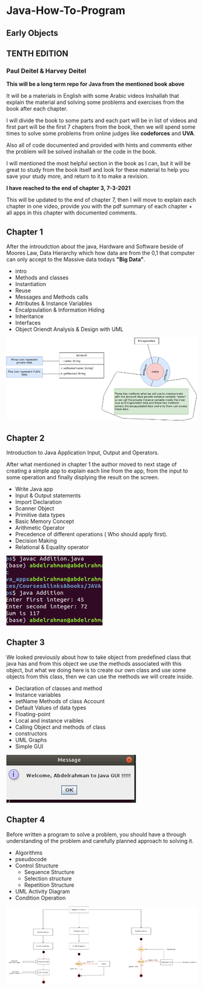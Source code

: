 # Java-How-To-Program

## Early Objects

## TENTH EDITION

### Paul Deitel & Harvey Deitel

**This will be a long term repo for Java from the mentioned book above**

It will be a materials in English with some Arabic videos Inshallah that explain the material and solving some problems and exercises from the book after each chapter.

I will divide the book to some parts and each part will be  in list of videos and first part will be the first 7 chapters from the book, then we will spend some times to solve some problems from online judges like **codeforces** and **UVA**.

Also all of code documented and provided with hints and comments either the problem will be solved inshallah or the code in the book.

I will mentioned the most helpful section in the book as I can, but it will be great to study from the book itself and look for these material to help you save your study more, and return to it to make a revision.


**I have reached to the end of chapter 3, 7-3-2021**

This will be updated to the end of chapter 7, then I will move to explain each chapter in one video, provide you with the pdf summary of each chapter + all apps in this chapter with documented comments.

## Chapter 1

After the introudction about the java, Hardware and Software beside of Moores Law, Data Hierarchy which how data are from the 0,1 that computer can only accept to the Massive data todays **"Big Data"**.

- intro
- Methods and classes
- Instantiation
- Reuse
- Messages and Methods calls
- Attributes & Instance Variables
- Encalpsulation & Information Hiding
- Inheritance
- Interfaces
- Object Oriendt Analysis & Design with UML

<img src="chapter_1/UML/info_hiding.png" >


## Chapter 2

 Introduction to Java Application Input, Output and Operators.

 After what mentioned in chapter 1 the author moved to next stage of creating a simple app to explain each line from the app, from the input to some operation and finally displying the result on the screen.

- Write Java app
- Input & Output statements
- Import Declaration
- Scanner Object
- Primitive data types
- Basic Memory Concept
- Arithmetic Operator
- Precedence of different operations ( Who should apply first).
- Decision Making
- Relational & Equality operator


<img src="chapter_2/UML/chapter_2_addition_app.png">

## Chapter 3

We looked previously about how to take object from predefined class that java has and from this object we use the methods associated with this object, but what we doing here is to create our own class and use some objects from this class, then we can use the methods we will create inside.


- Declaration of classes and method
- Instance variables
- setName Methods of class Account
- Default Values of data types
- Floating-point
- Local and instance vraibles
- Calling Object and methods of class
- constructors
- UML Graphs
- Simple GUI

<img src="chapter_3/UML/ch_3_after_enterinput.png">


## Chapter 4

Before written a program to solve a problem, you should have a through understanding of the problem and carefully planned approach to solving it.


- Algorithms
- pseudocode
- Control Structure
	- Sequence Structure
	- Selection structure
	- Repetition Structure
- UML Activity Diagram
- Condition Operation


<img src="chapter_4/UML/Program_sequence_selction_repeat.png">

